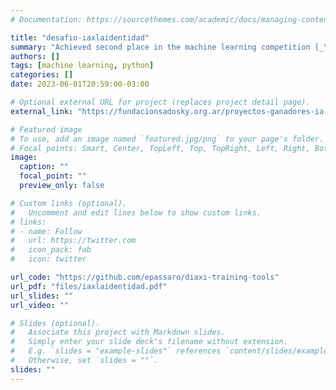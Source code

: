 ```yaml
---
# Documentation: https://sourcethemes.com/academic/docs/managing-content/

title: "desafio-iaxlaidentidad"
summary: "Achieved second place in the machine learning competition [_\"Desafío IA por la Identidad\"_](https://desafio-ia-por-la-identidad.fundacionsadosky.org.ar/) hosted by Fundación Sadosky and the Ministry of Science, Technology and Innovation."
authors: []
tags: [machine learning, python]
categories: []
date: 2023-06-01T20:59:00-03:00

# Optional external URL for project (replaces project detail page).
external_link: "https://fundacionsadosky.org.ar/proyectos-ganadores-ia-identidad-pcdia/"

# Featured image
# To use, add an image named `featured.jpg/png` to your page's folder.
# Focal points: Smart, Center, TopLeft, Top, TopRight, Left, Right, BottomLeft, Bottom, BottomRight.
image:
  caption: ""
  focal_point: ""
  preview_only: false

# Custom links (optional).
#   Uncomment and edit lines below to show custom links.
# links:
# - name: Follow
#   url: https://twitter.com
#   icon_pack: fab
#   icon: twitter

url_code: "https://github.com/epassaro/diaxi-training-tools"
url_pdf: "files/iaxlaidentidad.pdf"
url_slides: ""
url_video: ""

# Slides (optional).
#   Associate this project with Markdown slides.
#   Simply enter your slide deck's filename without extension.
#   E.g. `slides = "example-slides"` references `content/slides/example-slides.md`.
#   Otherwise, set `slides = ""`.
slides: ""
---
```


